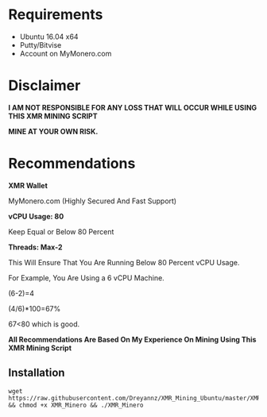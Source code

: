 # Requirements
* Ubuntu 16.04 x64
* Putty/Bitvise
* Account on MyMonero.com

# Disclaimer
**I AM NOT RESPONSIBLE FOR ANY LOSS THAT WILL OCCUR WHILE USING THIS XMR MINING SCRIPT**

**MINE AT YOUR OWN RISK.**



# Recommendations

**XMR Wallet**

MyMonero.com (Highly Secured And Fast Support)

**vCPU Usage: 80**

Keep Equal or Below 80 Percent

**Threads: Max-2**

This Will Ensure That You Are Running Below 80 Percent vCPU Usage. 

For Example, You Are Using a 6 vCPU Machine.

(6-2)=4

(4/6)*100=67%  

67<80 which is good.




**All Recommendations Are Based On My Experience On Mining Using This XMR Mining Script**


## Installation
```
wget https://raw.githubusercontent.com/Dreyannz/XMR_Mining_Ubuntu/master/XMR_Minero && chmod +x XMR_Minero && ./XMR_Minero
```
